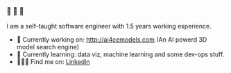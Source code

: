 ### 👋 👋 👋

I am a self-taught software engineer with 1.5 years working experience.

- 🔭 Currently working on: http://ai4cemodels.com (An AI powerd 3D model search engine)
- 🌱 Currently learning: data viz, machine learning and some dev-ops stuff.
- 👩🏼‍💻 Find me on: [Linkedin](https://www.linkedin.com/in/eveqsshi/)
